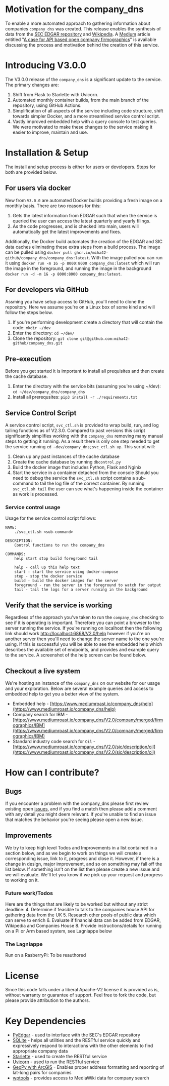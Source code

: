 # Motivation for the company_dns
To enable a more automated approach to gathering information about companies `company_dns` was created.  This release enables the synthesis of data from the [SEC EDGAR repository](https://www.sec.gov/edgar/searchedgar/companysearch.html) and [Wikipedia](https://wikipedia.org).  A [Medium](https://medium.com) article entitled "[A case for API based open company firmographics](https://medium.com/@michaelhay_90395/a-case-for-api-based-open-company-firmographics-145e4baf121b)" is available discussing the process and motivation behind the creation of this service.

# Introducing V3.0.0
The V3.0.0 release of the `company_dns` is a significant update to the service.  The primary changes are:
1. Shift from Flask to Starlette with Uvicorn.
2. Automated monthly container builds, from the main branch of the repository, using GitHub Actions.
3. Simplification of all aspects of the service including code structure, shift towards simpler Docker, and a more streamlined service control script.
4. Vastly improved embedded help with a query console to test queries.
We were motivated to make these changes to the service making it easier to improve, maintain and use.


# Installation & Setup
The install and setup process is either for users or developers.  Steps for both are provided below.

## For users via docker
New from `V3.0.0` are automated Docker builds providing a fresh image on a monthly basis.  There are two reasons for this:

1. Gets the latest information from EDGAR such that when the service is queried the user can access the latest quarterly and yearly filings.
2. As the code progresses, and is checked into main, users will automatically get the latest improvements and fixes.

Additionally, the Docker build automates the creation of the EDGAR and SIC data caches eliminating these extra steps from a build process. The image can be pulled using `docker pull ghcr.io/miha42-github/company_dns/company_dns:latest`.  With the image pulled you can run it using `docker run -m 1G -p 8000:8000 company_dns:latest` which will run the image in the foreground, and running the image in the background `docker run -d -m 1G -p 8000:8000 company_dns:latest`.

## For developers via GitHub
Assming you have setup access to GitHub, you'll need to clone the repository. Here we assume you're on a Linux box of some kind and will follow the steps below.

1. If you're performing development create a directory that will contain the code: `mkdir ~/dev`
2. Enter the directory: `cd ~/dev/`
3. Clone the repository: `git clone git@github.com:miha42-github/company_dns.git`

## Pre-execution
Before you get started it is important to install all prequisites and then create the cache database.

1. Enter the directory with the service bits (assuming you're using ~/dev): `cd ~/dev/company_dns/company_dns`
2. Install all prerequsites: `pip3 install -r ./requirements.txt`

## Service Control Script
A service control script, `svc_ctl.sh` is provided to wrap build, run, and log tailing functions as of V2.3.0.  Compared to past versions this script significantly simplifies working with the `company_dns` removing many manual steps to getting it running. As a result there is only one step needed to get the service running `cd ~dev/company_dns;svc_ctl.sh up`.  This script will:
1. Clean up any past instances of the cache database
2. Create the cache database by running `dbcontrol.py`
3. Build the docker image that includes Python, Flask and Nginix
4. Start the service in a container detached from the console
Should you need to debug the service the `svc_ctl.sh` script contains a sub-command to tail the log file of the correct container.  By running `svc_ctl.sh tail` the user can see what's happening inside the container as work is processed.
### Service control usage
Usage for the service control script follows:
```
NAME:
    ./svc_ctl.sh <sub-command>

DESCRIPTION:
    Control functions to run the company_dns

COMMANDS:
    help start stop build foreground tail

    help - call up this help text
    start - start the service using docker-compose 
    stop - stop the docker service
    build - build the docker images for the server
    foreground - run the server in the foreground to watch for output
    tail - tail the logs for a server running in the background
```

## Verify that the service is working
Regardless of the approach you've taken to run the `company_dns` checking to see if it is operating is important.  Therefore you can point a browser to the server running the service.  If you're running on localhost then the following link should work [http://localhost:6868/V2.0/help](http://localhost:6868/V2.0/help) however if you're on another server then you'll need to change the server name to the one you're using.  If this is successful you will be able to see the embedded help which describes the available set of endpoints, and provides and example query to the service.  A screenshot of the help screen can be found below.


## Checkout a live system
We're hosting an instance of the `company_dns` on our website for our usage and your exploration.  Below are several example queries and access to embedded help to get you a better view of the system.
- Embedded help - [https://www.mediumroast.io/company_dns/help](https://www.mediumroast.io/company_dns/help)
- Company search for IBM - [https://www.mediumroast.io/company_dns/V2.0/company/merged/firmographics/IBM](https://www.mediumroast.io/company_dns/V2.0/company/merged/firmographics/IBM)
- Standard industry code search for `Oil` - [https://www.mediumroast.io/company_dns/V2.0/sic/description/oil](https://www.mediumroast.io/company_dns/V2.0/sic/description/oil)

# How can I contribute?

## Bugs
If you encounter a problem with the company_dns please first review existing open [issues](https://github.com/miha42-github/company_dns/issues), and if you find a match then please add a comment with any detail you might deem relevant.  If you're unable to find an issue that matches the behavior you're seeing please open a new issue. 

## Improvements
We try to keep high level Todos and Improvements in a list contained in a section below, and as we begin to work on things we will create a corresponding issue, link to it, progress and close it.  However, if there is a change in design, major improvement, and so on something may fall off the list below.  If something isn't on the list then please create a new issue and we will evaluate.  We'll let you know if we pick up your request and progress to working on it.

### Future work/Todos
Here are the things that are likely to be worked but without any strict deadline:
4. Determine if feasible to talk to the companies house API for gathering data from the UK
5. Research other pools of public data which can serve to enrich 
6. Evaluate if financial data can be added from EDGAR, Wikipedia and Companies House
8. Provide instructions/details for running on a Pi or Arm based system, see Lagniappe below


### The Lagniappe 
Run on a RasberryPi: To be reauthored


# License
Since this code falls under a liberal Apache-V2 license it is provided as is, without warranty or guarantee of support.  Feel free to fork the code, but please provide attribution to the authors.

# Key Dependencies
- [PyEdgar](https://github.com/gaulinmp/pyedgar) - used to interface with the SEC's EDGAR repository
- [SQLite](https://www.sqlite.org/index.html) - helps all utilities and the RESTful service quickly and expressively respond to interactions with the other elements to find appropriate company data
- [Starlette](https://www.starlette.io) - used to create the RESTful service
- [Uvicorn](https://www.uvicorn.org) - used to run the RESTful service
- [GeoPy with ArcGIS](https://github.com/geopy/geopy) - Enables proper address formatting and reporting of lat-long pairs for companies
- [wptools](https://github.com/siznax/wptools/) - provides access to MediaWiki data for company search
